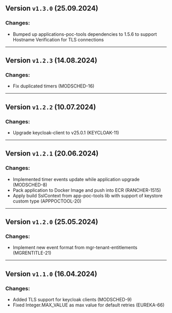 ## Version `v1.3.0` (25.09.2024)
### Changes:
* Bumped up applications-poc-tools dependencies to 1.5.6 to support Hostname Verification for TLS connections
---

## Version `v1.2.3` (14.08.2024)
### Changes:
* Fix duplicated timers (MODSCHED-16)
---

## Version `v1.2.2` (10.07.2024)
### Changes:
* Upgrade keycloak-client to v25.0.1 (KEYCLOAK-11)
---

## Version `v1.2.1` (20.06.2024)
### Changes:
* Implemented timer events update while application upgrade (MODSCHED-8)
* Pack application to Docker Image and push into ECR (RANCHER-1515)
* Apply build SslContext from app-poc-tools lib with support of keystore custom type (APPPOCTOOL-20)
---

## Version `v1.2.0` (25.05.2024)
### Changes:
* Implement new event format from mgr-tenant-entitlements (MGRENTITLE-21)

---
## Version `v1.1.0` (16.04.2024)
### Changes:
* Added TLS support for keycloak clients (MODSCHED-9)
* Fixed Integer.MAX_VALUE as max value for default retries (EUREKA-66)
